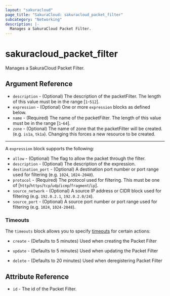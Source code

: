 ```yaml
---
layout: "sakuracloud"
page_title: "SakuraCloud: sakuracloud_packet_filter"
subcategory: "Networking"
description: |-
  Manages a SakuraCloud Packet Filter.
---
```


# sakuracloud_packet_filter

Manages a SakuraCloud Packet Filter.

## Argument Reference

* `description` - (Optional) The description of the packetFilter. The length of this value must be in the range [`1`-`512`].
* `expression` - (Optional) One or more `expression` blocks as defined below.
* `name` - (Required) The name of the packetFilter. The length of this value must be in the range [`1`-`64`].
* `zone` - (Optional) The name of zone that the packetFilter will be created. (e.g. `is1a`, `tk1a`). Changing this forces a new resource to be created.


---

A `expression` block supports the following:

* `allow` - (Optional) The flag to allow the packet through the filter.
* `description` - (Optional) The description of the expression.
* `destination_port` - (Optional) A destination port number or port range used for filtering (e.g. `1024`, `1024-2048`).
* `protocol` - (Required) The protocol used for filtering. This must be one of [`http`/`https`/`tcp`/`udp`/`icmp`/`fragment`/`ip`].
* `source_network` - (Optional) A source IP address or CIDR block used for filtering (e.g. `192.0.2.1`, `192.0.2.0/24`).
* `source_port` - (Optional) A source port number or port range used for filtering (e.g. `1024`, `1024-2048`).


### Timeouts

The `timeouts` block allows you to specify [timeouts](https://www.terraform.io/docs/configuration/resources.html#operation-timeouts) for certain actions:

* `create` - (Defaults to 5 minutes) Used when creating the Packet Filter


* `update` - (Defaults to 5 minutes) Used when updating the Packet Filter

* `delete` - (Defaults to 20 minutes) Used when deregistering Packet Filter



## Attribute Reference

* `id` - The id of the Packet Filter.




